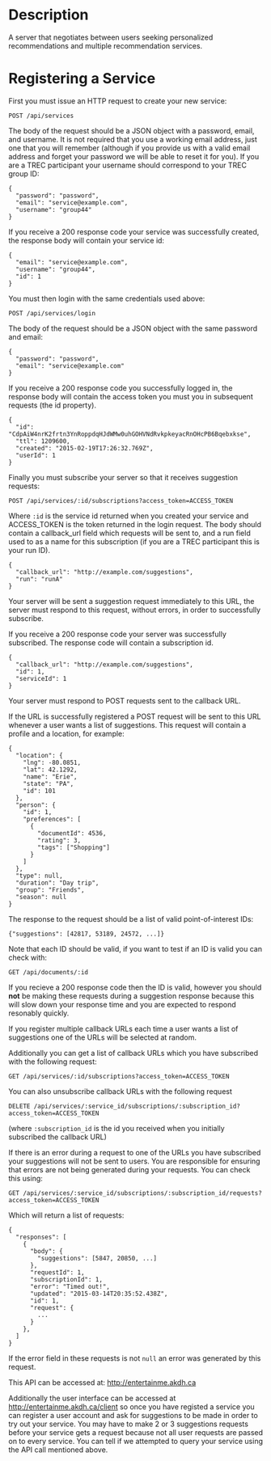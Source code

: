 
# Description

A server that negotiates between users seeking personalized recommendations and multiple recommendation services.

# Registering a Service

First you must issue an HTTP request to create your new service:

```POST /api/services```

The body of the request should be a JSON object with a password, email, and username. It is not required that you use a working email address, just one that you will remember (although if you provide us with a valid email address and forget your password we will be able to reset it for you). If you are a TREC participant your username should correspond to your TREC group ID:

    {
      "password": "password",
      "email": "service@example.com",
      "username": "group44"
    }

If you receive a 200 response code your service was successfully created, the response body will contain your service id:

    {
      "email": "service@example.com",
      "username": "group44",
      "id": 1
    }

You must then login with the same credentials used above:

```POST /api/services/login```

The body of the request should be a JSON object with the same password and email:

    {
      "password": "password",
      "email": "service@example.com"
    }

If you receive a 200 response code you successfully logged in, the response body will contain the access token you must you in subsequent requests (the id property).

    {
      "id": "CdpAiW4nrK2frtn3YnRoppdqHJdWMw0uhGOHVNdRvkpkeyacRnOHcPB6Bqebxkse",
      "ttl": 1209600,
      "created": "2015-02-19T17:26:32.769Z",
      "userId": 1
    }

Finally you must subscribe your server so that it receives suggestion requests:

```POST /api/services/:id/subscriptions?access_token=ACCESS_TOKEN```

Where ```:id``` is the service id returned when you created your service and ACCESS_TOKEN is the token returned in the login request. The body should contain a callback_url field which requests will be sent to, and a run field used to as a name for this subscription (if you are a TREC participant this is your run ID).

    {
      "callback_url": "http://example.com/suggestions",
      "run": "runA"
    }

Your server will be sent a suggestion request immediately to this URL, the server must respond to this request, without errors, in order to successfully subscribe.

If you receive a 200 response code your server was successfully subscribed. The response code will contain a subscription id.

    {
      "callback_url": "http://example.com/suggestions",
      "id": 1,
      "serviceId": 1
    }

Your server must respond to POST requests sent to the callback URL.

If the URL is successfully registered a POST request will be sent to this URL whenever a user wants a list of suggestions. This request will contain a profile and a location, for example:

    {
      "location": {
        "lng": -80.0851,
        "lat": 42.1292,
        "name": "Erie",
        "state": "PA",
        "id": 101
      },
      "person": {
        "id": 1,
        "preferences": [
          {
            "documentId": 4536,
            "rating": 3,
            "tags": ["Shopping"]
          }
        ]
      },
      "type": null,
      "duration": "Day trip",
      "group": "Friends",
      "season": null
    }

The response to the request should be a list of valid point-of-interest IDs:

    {"suggestions": [42817, 53189, 24572, ...]}

Note that each ID should be valid, if you want to test if an ID is valid you can check with:

```GET /api/documents/:id```

If you recieve a 200 response code then the ID is valid, however you should **not** be making these requests during a suggestion response because this will slow down your response time and you are expected to respond resonably quickly.

If you register multiple callback URLs each time a user wants a list of suggestions one of the URLs will be selected at random.

Additionally you can get a list of callback URLs which you have subscribed with the following request:

```GET /api/services/:id/subscriptions?access_token=ACCESS_TOKEN```

You can also unsubscribe callback URLs with the following request

```DELETE /api/services/:service_id/subscriptions/:subscription_id?access_token=ACCESS_TOKEN```

(where ```:subscription_id``` is the id you received when you initially subscribed the callback URL)

If there is an error during a request to one of the URLs you have subscribed your suggestions will not be sent to users. You are responsible for ensuring that errors are not being generated during your requests. You can check this using:

```GET /api/services/:service_id/subscriptions/:subscription_id/requests?access_token=ACCESS_TOKEN```

Which will return a list of requests:

    {
      "responses": [
        {
          "body": {
            "suggestions": [5847, 20850, ...]
          },
          "requestId": 1,
          "subscriptionId": 1,
          "error": "Timed out!",
          "updated": "2015-03-14T20:35:52.438Z",
          "id": 1,
          "request": {
            ...
          }
        },
      ]
    }

If the error field in these requests is not ```null``` an error was generated by this request.

This API can be accessed at: http://entertainme.akdh.ca

Additionally the user interface can be accessed at http://entertainme.akdh.ca/client so once you have registed a service you can register a user account and ask for suggestions to be made in order to try out your service. You may have to make 2 or 3 suggestions requests before your service gets a request because not all user requests are passed on to every service. You can tell if we attempted to query your service using the API call mentioned above.
